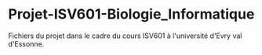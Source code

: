 # Projet-ISV601-Biologie_Informatique
Fichiers du projet dans le cadre du cours ISV601 à l'université d'Evry val d'Essonne.
